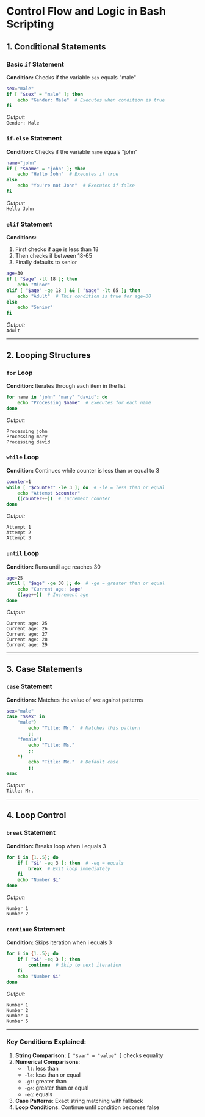 # **Control Flow and Logic in Bash Scripting**

## **1. Conditional Statements**

### **Basic `if` Statement**
**Condition:** Checks if the variable `sex` equals "male"
```bash
sex="male"
if [ "$sex" = "male" ]; then
    echo "Gender: Male"  # Executes when condition is true
fi
```
*Output:*  
`Gender: Male`

### **`if-else` Statement**
**Condition:** Checks if the variable `name` equals "john"
```bash
name="john"
if [ "$name" = "john" ]; then
    echo "Hello John"  # Executes if true
else
    echo "You're not John"  # Executes if false
fi
```
*Output:*  
`Hello John`

### **`elif` Statement**
**Conditions:** 
1. First checks if age is less than 18
2. Then checks if between 18-65
3. Finally defaults to senior
```bash
age=30
if [ "$age" -lt 18 ]; then
    echo "Minor"
elif [ "$age" -ge 18 ] && [ "$age" -lt 65 ]; then
    echo "Adult"  # This condition is true for age=30
else
    echo "Senior"
fi
```
*Output:*  
`Adult`

---

## **2. Looping Structures**

### **`for` Loop**
**Condition:** Iterates through each item in the list
```bash
for name in "john" "mary" "david"; do
    echo "Processing $name"  # Executes for each name
done
```
*Output:*  
```
Processing john  
Processing mary  
Processing david
```

### **`while` Loop**
**Condition:** Continues while counter is less than or equal to 3
```bash
counter=1
while [ "$counter" -le 3 ]; do  # -le = less than or equal
    echo "Attempt $counter"
    ((counter++))  # Increment counter
done
```
*Output:*  
```
Attempt 1  
Attempt 2  
Attempt 3
```

### **`until` Loop**
**Condition:** Runs until age reaches 30
```bash
age=25
until [ "$age" -ge 30 ]; do  # -ge = greater than or equal
    echo "Current age: $age"
    ((age++))  # Increment age
done
```
*Output:*  
```
Current age: 25  
Current age: 26  
Current age: 27  
Current age: 28  
Current age: 29
```

---

## **3. Case Statements**

### **`case` Statement**
**Conditions:** Matches the value of `sex` against patterns
```bash
sex="male"
case "$sex" in
    "male")
        echo "Title: Mr."  # Matches this pattern
        ;;
    "female")
        echo "Title: Ms."
        ;;
    *)
        echo "Title: Mx."  # Default case
        ;;
esac
```
*Output:*  
`Title: Mr.`

---

## **4. Loop Control**

### **`break` Statement**
**Condition:** Breaks loop when i equals 3
```bash
for i in {1..5}; do
    if [ "$i" -eq 3 ]; then  # -eq = equals
        break  # Exit loop immediately
    fi
    echo "Number $i"
done
```
*Output:*  
```
Number 1  
Number 2
```

### **`continue` Statement**
**Condition:** Skips iteration when i equals 3
```bash
for i in {1..5}; do
    if [ "$i" -eq 3 ]; then
        continue  # Skip to next iteration
    fi
    echo "Number $i"
done
```
*Output:*  
```
Number 1  
Number 2  
Number 4  
Number 5
```

---

### **Key Conditions Explained:**
1. **String Comparison**: `[ "$var" = "value" ]` checks equality
2. **Numerical Comparisons**:
   - `-lt`: less than
   - `-le`: less than or equal
   - `-gt`: greater than
   - `-ge`: greater than or equal
   - `-eq`: equals
3. **Case Patterns**: Exact string matching with fallback
4. **Loop Conditions**: Continue until condition becomes false
